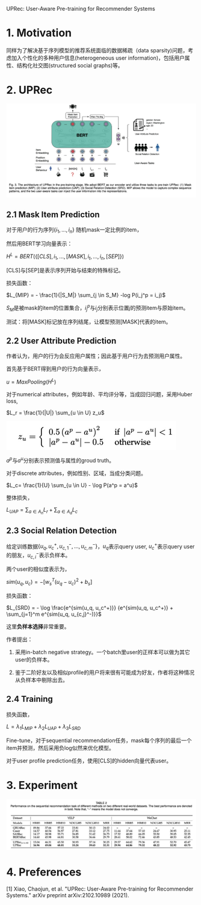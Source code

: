 UPRec: User-Aware Pre-training for Recommender Systems

# 1. Motivation

同样为了解决基于序列模型的推荐系统面临的数据稀疏（data sparsity)问题，考虑加入个性化的多种用户信息(heterogeneous user information)，包括用户属性、结构化社交图(structured social graphs)等。

# 2. UPRec

<img src='images/uprec_model.jpg'>

## 2.1 Mask Item Prediction

对于用户的行为序列$\{i_1, ..., i_n\}$ 随机mask一定比例的item，

然后用BERT学习向量表示：

$H^L = BERT(\{[CLS], i_1, ..., [MASK], i_t, ..., i_n, [SEP] \})$

[CLS]与[SEP]是表示序列开始与结束的特殊标记。

损失函数：

$L_{MIP} = - \frac{1}{|S_M|} \sum_{j \in S_M} -log P(i_j^p = i_j)$

$S_M$是被mask的item的位置集合，$i_j^p$与$i_j$分别表示位置$j$的预测item与原始item。

测试：将[MASK]标记放在序列结尾，让模型预测[MASK]代表的item。

## 2.2 User Attribute Prediction

作者认为，用户的行为会反应用户属性；因此基于用户行为去预测用户属性。

首先基于BERT得到用户的行为向量表示，

$u = MaxPooling(H^L)$

对于numerical attributes，例如年龄、平均评分等，当成回归问题，采用Huber loss, 

$L_r = \frac{1}{|U|} \sum_{u \in U} z_u$

<img src='images/uprec_huber_loss.jpg'>

$a^p$与$a^u$分别表示预测值与属性的groud truth。

对于discrete attributes，例如性别、区域，当成分类问题。

$L_c= \frac{1}{U} \sum_{u \in U} - \log P(a^p = a^u)$

整体损失，

$L_{UAP} = \sum_{a \in A_n}L_r + \sum_{a \in A_d} L_c$

## 2.3 Social Relation Detection

给定训练数据$\{u_q, u_c^+, u_{c,1}^-, ..., u_{c,m}^- \}$，$u_q$表示query user, $u_c^+$表示query user的朋友，$u_{c,i}^-$表示负样本。

两个user的相似度表示为，

$sim(u_q, u_c)= -[w_s^T (u_q-u_c)^2 + b_s]$

损失函数：

$L_{SRD} = - \log \frac{e^{sim(u_q, u_c^+)}}
{e^{sim(u_q, u_c^+)} + \sum_{j=1}^m e^{sim(u_q, u_{c,j}^-)}}$

这里**负样本选择**非常重要。

作者提出：

1. 采用in-batch negative strategy。一个batch里user的正样本可以做为其它user的负样本。

2. 鉴于二阶好友以及相似profile的用户将来很有可能成为好友，作者将这种情况从负样本中剔除出去。

## 2.4 Training

损失函数，

$L = \lambda_1 L_{MIP} + \lambda_2 L_{UAP} + \lambda_3 L_{SRD}$

Fine-tune，对于sequential recommendation任务，mask每个序列的最后一个item并预测，然后采用负log似然来优化模型。

对于user profile prediction任务，使用[CLS]的hidden向量代表user。

# 3. Experiment
<img src='images/uprec_result.jpg'>

# 4. Preferences

[1] Xiao, Chaojun, et al. "UPRec: User-Aware Pre-training for Recommender Systems." arXiv preprint arXiv:2102.10989 (2021).